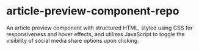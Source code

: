 # article-preview-component-repo
An article preview component with structured HTML, styled using CSS for responsiveness and hover effects, and utilizes JavaScript to toggle the visibility of social media share options upon clicking.
